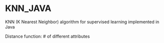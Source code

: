# KNN_JAVA
KNN (K Nearest Neighbor) algorithm for supervised learning implemented in Java

Distance function: # of different attributes
